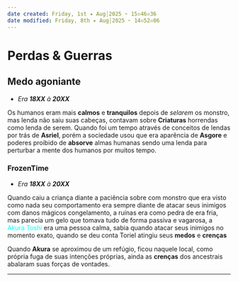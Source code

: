 ```yaml
---
date created: Friday, 1st ✦ Aug┆2025 ➣ 15▫46▫36 
date modified: Friday, 8th ✦ Aug┆2025 ➣ 14▫52▫06 
---
```

# Perdas & Guerras
## Medo agoniante
- *Era **18XX** à **20XX***

Os humanos eram mais **calmos** e **tranquilos** depois de *selarem* os monstro, mas lenda não saiu suas cabeças, contavam sobre **Criaturas** horrendas como lenda de serem.
Quando foi um tempo através de conceitos de lendas por trás de **Asriel**, porém a sociedade usou que era aparência de **Asgore** e poderes proibido de **absorve** almas humanas sendo uma lenda para perturbar a mente dos humanos por muitos tempo.

### FrozenTime
- *Era **18XX** à **20XX***

Quando caiu a criança diante a paciência sobre com monstro que era visto como nada seu comportamento era sempre diante de atacar seus inimigos com danos mágicos congelamento, a ruínas era como pedra de era fria, mas parecia um gelo que tomava tudo de forma passiva e vagarosa, a <span style="color:rgb(0, 255, 255)">Akura Toshi</span> era uma pessoa calma, sabia quando atacar seus inimigos no momento exato, quando se deu conta Toriel atingiu seus **medos** e **crenças**

Quando **Akura** se aproximou de um refúgio, ficou naquele local, como própria fuga de suas intenções próprias, ainda as **crenças** dos ancestrais abalaram suas forças de vontades.

----
